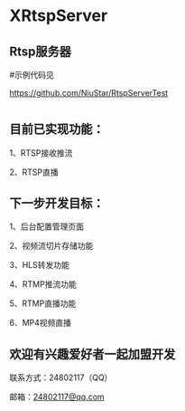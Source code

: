 # XRtspServer


## Rtsp服务器

#示例代码见

https://github.com/NiuStar/RtspServerTest
#

## 目前已实现功能：

1、RTSP接收推流

2、RTSP直播


## 下一步开发目标：


1、后台配置管理页面

2、视频流切片存储功能

3、HLS转发功能

4、RTMP推流功能

5、RTMP直播功能

6、MP4视频直播

## 欢迎有兴趣爱好者一起加盟开发

联系方式：24802117（QQ）

邮箱：24802117@qq.com



